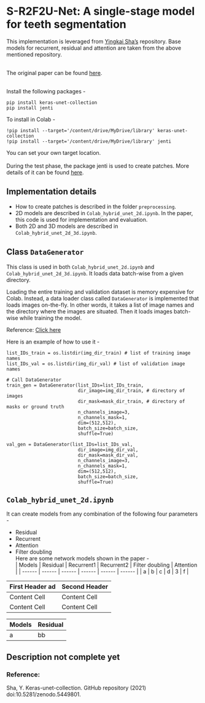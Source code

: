 # S-R2F2U-Net: A single-stage model for teeth segmentation
This implementation is leveraged from [Yingkai Sha’s](https://github.com/yingkaisha/keras-unet-collection) repository. Base models for recurrent, residual and attention are taken from the above mentioned repository. <br><br>

The original paper can be found [here](https://arxiv.org/abs/2204.02939). <br><br>

Install the following packages - 
```
pip install keras-unet-collection
pip install jenti
```
To install in Colab - 
```
!pip install --target='/content/drive/MyDrive/library' keras-unet-collection
!pip install --target='/content/drive/MyDrive/library' jenti
```
You can set your own target location. <br><br>
During the test phase, the package jenti is used to create patches. More details of it can be found [here](https://github.com/mrinal054/patch_and_merge).

## Implementation details
* How to create patches is described in the folder `preprocessing`.
* 2D models are described in `Colab_hybrid_unet_2d.ipynb`. In the paper, this code is used for implementation and evaluation. 
* Both 2D and 3D models are described in `Colab_hybrid_unet_2d_3d.ipynb`.

Class `DataGenerator`
----------------------------
This class is used in both `Colab_hybrid_unet_2d.ipynb` and `Colab_hybrid_unet_2d_3d.ipynb`. It loads data batch-wise from a given directory. <br>

Loading the entire training and validation dataset is memory expensive for Colab. Instead, a data loader class called `DataGenerator` is implemented that loads images on-the-fly. In other words, it takes a list of image names and the directory where the images are situated. Then it loads images batch-wise while training the model. <br>

Reference: [Click here](https://stanford.edu/~shervine/blog/keras-how-to-generate-data-on-the-fly) <br>

Here is an example of how to use it - 
```
list_IDs_train = os.listdir(img_dir_train) # list of training image names 
list_IDs_val = os.listdir(img_dir_val) # list of validation image names

# Call DataGenerator
train_gen = DataGenerator(list_IDs=list_IDs_train,
                          dir_image=img_dir_train, # directory of images
                          dir_mask=mask_dir_train, # directory of masks or ground truth
                          n_channels_image=3,
                          n_channels_mask=1,
                          dim=(512,512),
                          batch_size=batch_size,
                          shuffle=True)

val_gen = DataGenerator(list_IDs=list_IDs_val,
                          dir_image=img_dir_val,
                          dir_mask=mask_dir_val,
                          n_channels_image=3,
                          n_channels_mask=1,
                          dim=(512,512),
                          batch_size=batch_size,
                          shuffle=True)
```


`Colab_hybrid_unet_2d.ipynb`
----------------------------
It can create models from any combination of the following four parameters - <br>
* Residual
* Recurrent
* Attention
* Filter doubling <br>
Here are some network models shown in the paper - <br>
| Models | Residual | Recurrent1 | Recurrent2 | Filter doubling | Attention |
| ------ | ------   | ------   | ------   | ------   | ------   |
| a      | b        | c          | d          | 3               | f         |  
 

| First Header   ad | Second Header |
| ---------------- | -------------   |
| Content Cell  | Content Cell  |
| Content Cell  | Content Cell  |

| Models | Residual | 
| --- | --- |
| a | bb | 

## Description not complete yet

### Reference:
Sha, Y. Keras-unet-collection. GitHub repository (2021) doi:10.5281/zenodo.5449801.
